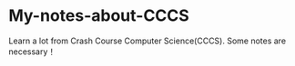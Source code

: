 # My-notes-about-CCCS
Learn a lot from Crash Course Computer Science(CCCS). Some notes are necessary！
